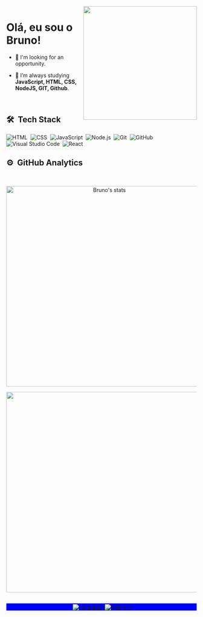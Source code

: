 <img align="right" width="300em" height="300em" src="https://github.com/birobirobiro/birobirobiro/blob/master/animation_500_kv8i962g.gif?raw=true"/>
<h1 align="left">Olá, eu sou o Bruno!</h1>


- 🔭  I'm looking for an opportunity.

- 🌱  I’m always studying **JavaScript, HTML, CSS, NodeJS, GIT, Github**.

<br>

## 🛠 &nbsp;Tech Stack

![HTML](https://img.shields.io/badge/-HTML-05122A?style=flat&logo=HTML5)&nbsp;
![CSS](https://img.shields.io/badge/-CSS-05122A?style=flat&logo=CSS3&logoColor=1572B6)&nbsp;
![JavaScript](https://img.shields.io/badge/-JavaScript-05122A?style=flat&logo=javascript)&nbsp;
![Node.js](https://img.shields.io/badge/-Node.js-05122A?style=flat&logo=node.js)&nbsp;
![Git](https://img.shields.io/badge/-Git-05122A?style=flat&logo=git)&nbsp;
![GitHub](https://img.shields.io/badge/-GitHub-05122A?style=flat&logo=github)&nbsp;
![Visual Studio Code](https://img.shields.io/badge/-VS%20Code-05122A?style=flat&logo=visual-studio-code&logoColor=007ACC)&nbsp;
![React](https://img.shields.io/badge/-react-05122A?style=flat&logo=react)&nbsp;

## ⚙️ &nbsp;GitHub Analytics
<br>

<p align="center">
<img width="530em" src="https://github-readme-stats.vercel.app/api?username=brunogoncalvesferreira&show_icons=true&theme=nightowl" alt="Bruno's stats"/>
  
<div align="center">
<img width="530em" src="https://github-readme-stats.vercel.app/api/top-langs/?username=brunogoncalvesferreira&layout=compact&hide_border=true&theme=onedark"> 
</div>
</p>

##

<p align="center" style="background:blue">
  <a href="https://www.instagram.com/brunogonferreira/" target="_blank">
 <img align="center" src="https://img.shields.io/badge/-brunogonferreira-05122A?style=flat&logo=instagram" alt="instagram"/>
</a>
<a href="https://www.linkedin.com/in/bruno-gon%C3%A7alves-ferreira-9a4793184/" target="_blank">
  <img align="center" src="https://img.shields.io/badge/-brunogoncalvesferreira-05122A?style=flat&logo=linkedin" alt="linkedin"/>
</a>
</p>
